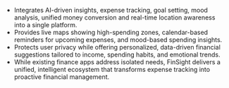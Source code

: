 - Integrates AI-driven insights, expense tracking, goal setting, mood analysis, unified money conversion and real-time location awareness into a single platform.
- Provides live maps showing high-spending zones, calendar-based reminders for upcoming expenses, and mood-based spending insights.
- Protects user privacy while offering personalized, data-driven financial suggestions tailored to income, spending habits, and emotional trends.
- While existing finance apps address isolated needs, FinSight delivers a unified, intelligent ecosystem that transforms expense tracking into proactive financial management.
